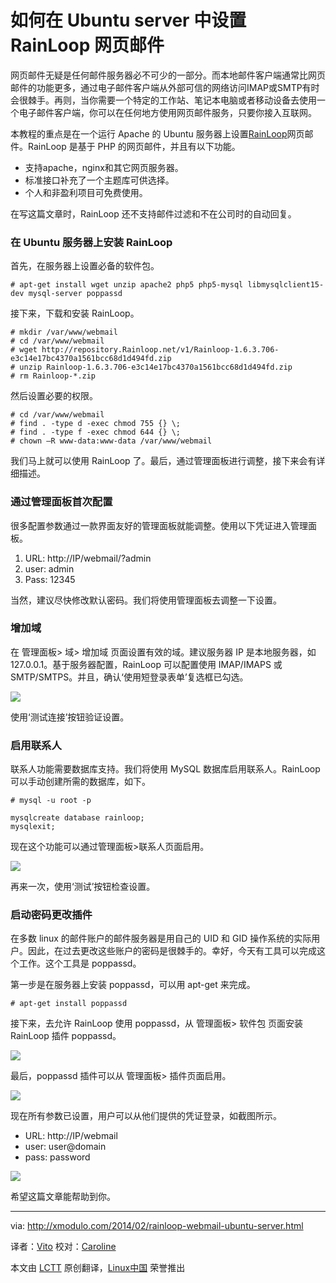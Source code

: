 如何在 Ubuntu server 中设置 RainLoop 网页邮件
================================================================================
网页邮件无疑是任何邮件服务器必不可少的一部分。而本地邮件客户端通常比网页邮件的功能更多，通过电子邮件客户端从外部可信的网络访问IMAP或SMTP有时会很棘手。再则，当你需要一个特定的工作站、笔记本电脑或者移动设备去使用一个电子邮件客户端，你可以在任何地方使用网页邮件服务，只要你接入互联网。

本教程的重点是在一个运行 Apache 的 Ubuntu 服务器上设置[RainLoop][1]网页邮件。RainLoop 是基于 PHP 的网页邮件，并且有以下功能。

- 支持apache，nginx和其它网页服务器。
- 标准接口补充了一个主题库可供选择。
- 个人和非盈利项目可免费使用。 

在写这篇文章时，RainLoop 还不支持邮件过滤和不在公司时的自动回复。

### 在 Ubuntu 服务器上安装 RainLoop ###

首先，在服务器上设置必备的软件包。

    # apt-get install wget unzip apache2 php5 php5-mysql libmysqlclient15-dev mysql-server poppassd 

接下来，下载和安装 RainLoop。

    # mkdir /var/www/webmail
    # cd /var/www/webmail
    # wget http://repository.Rainloop.net/v1/Rainloop-1.6.3.706-e3c14e17bc4370a1561bcc68d1d494fd.zip
    # unzip Rainloop-1.6.3.706-e3c14e17bc4370a1561bcc68d1d494fd.zip
    # rm Rainloop-*.zip 

然后设置必要的权限。

    # cd /var/www/webmail
    # find . -type d -exec chmod 755 {} \;
    # find . -type f -exec chmod 644 {} \;
    # chown –R www-data:www-data /var/www/webmail 

我们马上就可以使用 RainLoop 了。最后，通过管理面板进行调整，接下来会有详细描述。

### 通过管理面板首次配置 ###

很多配置参数通过一款界面友好的管理面板就能调整。使用以下凭证进入管理面板。

1. URL: http://IP/webmail/?admin
1. user: admin
1. Pass: 12345 

当然，建议尽快修改默认密码。我们将使用管理面板去调整一下设置。

### 增加域 ###

在 管理面板> 域> 增加域 页面设置有效的域。建议服务器 IP 是本地服务器，如 127.0.0.1。基于服务器配置，RainLoop 可以配置使用 IMAP/IMAPS 或 SMTP/SMTPS。并且，确认‘使用短登录表单’复选框已勾选。

![](http://www.flickr.com/photos/xmodulo/12603680854/)

使用‘测试连接’按钮验证设置。

### 启用联系人 ###

联系人功能需要数据库支持。我们将使用 MySQL 数据库启用联系人。RainLoop 可以手动创建所需的数据库，如下。

    # mysql -u root -p 

    mysqlcreate database rainloop;
    mysqlexit;

现在这个功能可以通过管理面板>联系人页面启用。

![](http://www.flickr.com/photos/xmodulo/12603262215/)

再来一次，使用‘测试’按钮检查设置。

### 启动密码更改插件 ###

在多数 linux 的邮件账户的邮件服务器是用自己的 UID 和 GID 操作系统的实际用户。因此，在过去更改这些账户的密码是很棘手的。幸好，今天有工具可以完成这个工作。这个工具是 poppassd。

第一步是在服务器上安装 poppassd，可以用 apt-get 来完成。

    # apt-get install poppassd 

接下来，去允许 RainLoop 使用 poppassd，从 管理面板> 软件包 页面安装 RainLoop 插件 poppassd。

![](http://www.flickr.com/photos/xmodulo/12603357113/)

最后，poppassd 插件可以从 管理面板> 插件页面启用。

![](http://www.flickr.com/photos/xmodulo/12603681254/)

现在所有参数已设置，用户可以从他们提供的凭证登录，如截图所示。

- URL: http://IP/webmail
- user: user@domain
- pass: password 

![](http://www.flickr.com/photos/xmodulo/12603357333/)

希望这篇文章能帮助到你。

--------------------------------------------------------------------------------

via: http://xmodulo.com/2014/02/rainloop-webmail-ubuntu-server.html

译者：[Vito](https://github.com/vito-L) 校对：[Caroline](https://github.com/carolinewuyan)

本文由 [LCTT](https://github.com/LCTT/TranslateProject) 原创翻译，[Linux中国](http://linux.cn/) 荣誉推出

[1]:http://rainloop.net/
